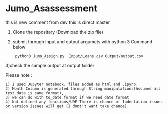 # Jumo_Asassessment
this is new comment from dev
this is direct master

1) Clone the repositary (Download the zip file)
2) submit through input and output argumets with python 3 Command below

		python3 Jumo_Assign.py  Input/Loans.csv Output/output.csv

3)check the sample output at output folder

Please note :  

	1) I used Jupyter notebook, files added as html and .ipynb.
	2) Month Column is generated through String manipulations(Assumed all test data is same format), 
	3) we can do with to_date format if we need date format 
	4) Not defined any functions/UDF There is chance of Indentation issues or version issues will get (I dont't want take chance)
 





